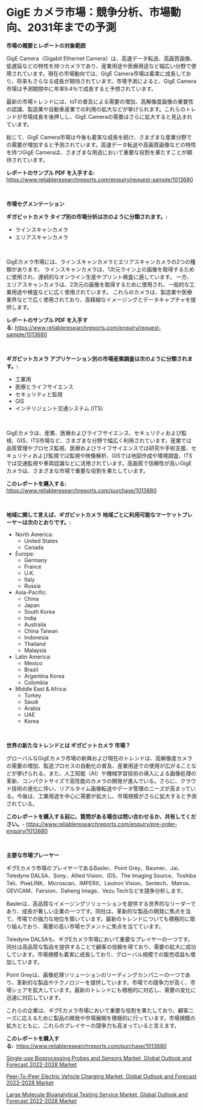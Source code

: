 <p><h1>GigE カメラ市場：競争分析、市場動向、2031年までの予測</h1></p><p><strong>市場の概要とレポートの対象範囲</strong></p>
<p><p>GigE Camera（Gigabit Ethernet Camera）は、高速データ転送、高画質画像、低遅延などの特性を持つカメラであり、産業用途や医療用途など幅広い分野で使用されています。現在の市場動向では、GigE Camera市場は着実に成長しており、将来もさらなる成長が期待されています。市場予測によると、GigE Camera市場は予測期間中に年率9.4％で成長すると予想されています。</p><p>最新の市場トレンドには、IoTの普及による需要の増加、高解像度画像の重要性の認識、製造業や自動車産業での利用の拡大などが挙げられます。これらのトレンドが市場成長を後押しし、GigE Cameraの需要はさらに拡大すると見込まれています。</p><p>総じて、GigE Camera市場は今後も着実な成長を続け、さまざまな産業分野での需要が増加すると予測されています。高速データ転送や高画質画像などの特性を持つGigE Cameraは、さまざまな用途において重要な役割を果たすことが期待されています。</p></p>
<p><strong>レポートのサンプル PDF を入手する:</strong> <a href="https://www.reliableresearchreports.com/enquiry/request-sample/1013680">https://www.reliableresearchreports.com/enquiry/request-sample/1013680</a></p>
<p>&nbsp;</p>
<p><strong>市場セグメンテーション</strong></p>
<p><strong>ギガビットカメラ タイプ別の市場分析は次のように分類されます。:</strong></p>
<p><ul><li>ラインスキャンカメラ</li><li>エリアスキャンカメラ</li></ul></p>
<p>&nbsp;</p>
<p><p>GigEカメラ市場には、ラインスキャンカメラとエリアスキャンカメラの2つの種類があります。 ラインスキャンカメラは、1次元ライン上の画像を取得するために使用され、連続的なオンライン生産やプリント検査に適しています。 一方、エリアスキャンカメラは、2次元の画像を取得するために使用され、一般的な工業用途や検査などに広く使用されています。 これらのカメラは、製造業や医療業界などで広く使用されており、高精細なイメージングとデータキャプチャを提供します。</p></p>
<p><strong>レポートのサンプル PDF を入手する:</strong>&nbsp;<a href="https://www.reliableresearchreports.com/enquiry/request-sample/1013680">https://www.reliableresearchreports.com/enquiry/request-sample/1013680</a></p>
<p>&nbsp;</p>
<p><strong> ギガビットカメラ アプリケーション別の市場産業調査は次のように分類されます。:</strong></p>
<p><ul><li>工業用</li><li>医療とライフサイエンス</li><li>セキュリティと監視</li><li>GIS</li><li>インテリジェント交通システム (ITS)</li></ul></p>
<p>&nbsp;</p>
<p><p>GigEカメラは、産業、医療およびライフサイエンス、セキュリティおよび監視、GIS、ITS市場など、さまざまな分野で幅広く利用されています。産業では品質管理やプロセス監視、医療およびライフサイエンスでは研究や手術支援、セキュリティおよび監視では監視や映像解析、GISでは地図作成や環境調査、ITSでは交通監視や車両認識などに活用されています。高画質で信頼性が高いGigEカメラは、さまざまな市場で重要な役割を果たしています。</p></p>
<p><strong>このレポートを購入する:</strong>&nbsp; <a href="https://www.reliableresearchreports.com/purchase/1013680">https://www.reliableresearchreports.com/purchase/1013680</a></p>
<p>&nbsp;</p>
<p><strong>地域に関して言えば、ギガビットカメラ 地域ごとに利用可能なマーケットプレーヤーは次のとおりです。:</strong></p>
<p><ul>
    <li>
        North America:
        <ul>
            <li>United States</li>
            <li>Canada</li>
        </ul>
    </li>
    <li>
        Europe:
        <ul>
            <li>Germany</li>
            <li>France</li>
            <li>U.K.</li>
            <li>Italy</li>
            <li>Russia</li>
        </ul>
    </li>
    <li>
        Asia-Pacific:
        <ul>
            <li>China</li>
            <li>Japan</li>
            <li>South Korea</li>
            <li>India</li>
            <li>Australia</li>
            <li>China Taiwan</li>
            <li>Indonesia</li>
            <li>Thailand</li>
            <li>Malaysia</li>
        </ul>
    </li>
    <li>
        Latin America:
        <ul>
            <li>Mexico</li>
            <li>Brazil</li>
            <li>Argentina Korea</li>
            <li>Colombia</li>
        </ul>
    </li>
    <li>
        Middle East & Africa:
        <ul>
            <li>Turkey</li>
            <li>Saudi</li>
            <li>Arabia</li>
            <li>UAE</li>
            <li>Korea</li>
        </ul>
    </li>
    </ul></p>
<p>&nbsp;</p>
<p><strong>世界の新たなトレンドとは ギガビットカメラ 市場？</strong></p>
<p><p>グローバルなGigEカメラ市場の新興および現在のトレンドは、高解像度カメラの需要の増加、製造プロセスの自動化の普及、産業用途での使用が広がることなどが挙げられる。また、人工知能（AI）や機械学習技術の導入による画像処理の革新、コンパクトサイズで高性能のカメラの開発が進んでいる。さらに、クラウド技術の進化に伴い、リアルタイム画像転送やデータ管理のニーズが高まっている。今後は、工業用途を中心に需要が拡大し、市場規模がさらに拡大すると予測されている。</p></p>
<p><strong>このレポートを購入する前に、質問がある場合は問い合わせるか、共有してください。</strong>- <a href="https://www.reliableresearchreports.com/enquiry/pre-order-enquiry/1013680">https://www.reliableresearchreports.com/enquiry/pre-order-enquiry/1013680</a></p>
<p>&nbsp;</p>
<p><strong>主要な市場プレーヤー</strong></p>
<p><p>ギグEカメラ市場のプレイヤーであるBasler、Point Grey、Baumer、Jai、Teledyne DALSA、Sony、Allied Vision、IDS、The Imaging Source、Toshiba Teli、PixeLINK、Microscan、IMPERX、Leutron Vision、Sentech、Matrox、GEViCAM、Fairsion、Daheng Image、Vezu Techなどを競争分析します。</p><p>Baslerは、高品質なイメージングソリューションを提供する世界的なリーダーであり、成長が著しい企業の一つです。同社は、革新的な製品の開発に焦点を当て、市場での強力な地位を築いています。最新のトレンドについても積極的に取り組んでおり、需要の高い市場セグメントに焦点を当てています。</p><p>Teledyne DALSAも、ギグEカメラ市場において重要なプレイヤーの一つです。同社は高品質な製品を提供することで顧客の信頼を得ており、需要の拡大に成功しています。市場規模も着実に成長しており、グローバル規模での販売収益も増加しています。</p><p>Point Greyは、画像処理ソリューションのリーディングカンパニーの一つであり、革新的な製品やテクノロジーを提供しています。市場での競争力が高く、市場シェアを拡大しています。最新のトレンドにも積極的に対応し、需要の変化に迅速に対応しています。</p><p>これらの企業は、ギグEカメラ市場において重要な役割を果たしており、顧客ニーズに応えるために製品の開発や市場展開を積極的に行っています。市場規模の拡大とともに、これらのプレイヤーの競争力も高まっていると言えます。</p></p>
<p><strong>このレポートを購入する:</strong>&nbsp;&nbsp;<a href="https://www.reliableresearchreports.com/purchase/1013680">https://www.reliableresearchreports.com/purchase/1013680</a></p>
<p><p><a href="https://view.publitas.com/reportprime-1/single-use-bioprocessing-probes-and-sensors-market-global-outlook-and-forecast-2022-2028-market-research-report-unlocks-analysis-on-the-market-financial-status-market-size-and-market-revenue-upto-2030/">Single-use Bioprocessing Probes and Sensors Market, Global Outlook and Forecast 2022-2028 Market</a></p><p><a href="https://view.publitas.com/reportprime-1/peer-to-peer-electric-vehicle-charging-market-global-outlook-and-forecast-2022-2028-market-share-market-new-trends-analysis-report-by-type-by-application-by-end-use-by-region-and-segment-forecasts-2023-2030/">Peer-To-Peer Electric Vehicle Charging Market, Global Outlook and Forecast 2022-2028 Market</a></p><p><a href="https://view.publitas.com/reportprime-1/large-molecule-bioanalytical-testing-service-market-global-outlook-and-forecast-2022-2028-market-research-report-provides-thorough-industry-overview-which-offers-an-in-depth-analysis-of-product-trends-and-new-market-divisions/">Large Molecule Bioanalytical Testing Service Market, Global Outlook and Forecast 2022-2028 Market</a></p></p>